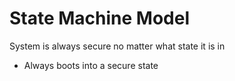 # State Machine Model
System is always secure no matter what state it is in
- Always boots into a secure state
